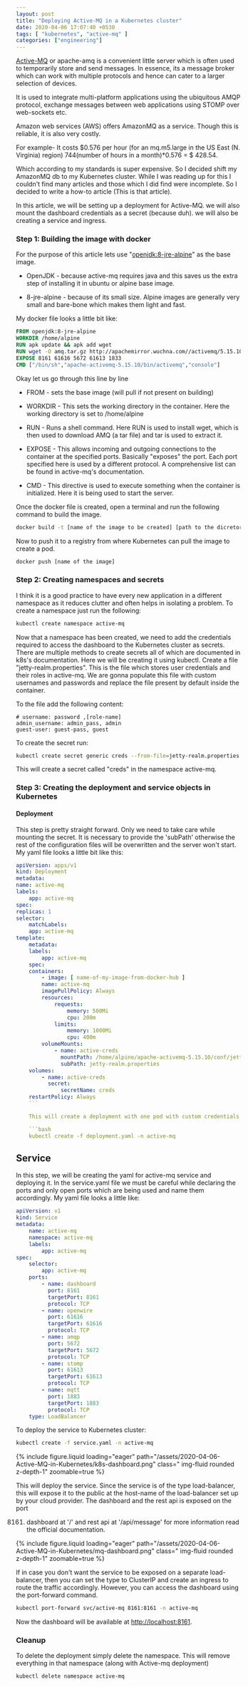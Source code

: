```yaml
---
layout: post
title: "Deploying Active-MQ in a Kubernetes cluster"
date: 2020-04-06 17:07:40 +0530
tags: [ "kubernetes", "active-mq" ]
categories: ["engineering"]
---
```


[Active-MQ][Active-MQ] or apache-amq is a convenient little server which is often used to temporarily store and send
messages. In essence, its a message broker which can work with multiple protocols and hence can cater to a larger
selection of devices.

It is used to integrate multi-platform applications using the ubiquitous AMQP protocol, exchange messages between web
applications using STOMP over web-sockets etc.

Amazon web services (AWS) offers AmazonMQ as a service. Though this is reliable, it is also very costly.

For example- It
costs $0.576 per hour (for an mq.m5.large in the US East (N. Virginia) region)  744(number of hours in a month)*0.576 = $
428.54.

Which according to my standards is super expensive. So I decided shift my AmazonMQ db to my Kubernetes cluster. While I
was reading up for this I couldn't find many articles and those which I did find were incomplete. So I decided to write
a how-to article (This is that article).

In this article, we will be setting up a deployment for Active-MQ. we will also mount the dashboard credentials as a
secret (because duh). we will also be creating a service and ingress.

### Step 1: Building the image with docker

For the purpose of this article lets use "[openjdk:8-jre-alpine][openjdk:8-jre-alpine]" as the base image.

- OpenJDK - because active-mq requires java and this saves us the extra step of installing it in ubuntu or alpine base
  image.

- 8-jre-alpine - because of its small size. Alpine images are generally very small and bare-bone which makes them light
  and fast.

My docker file looks a little bit like:

```Dockerfile
FROM openjdk:8-jre-alpine
WORKDIR /home/alpine
RUN apk update && apk add wget
RUN wget -O amq.tar.gz http://apachemirror.wuchna.com//activemq/5.15.10/apache-activemq-5.15.10-bin.tar.gz && tar -xvf amq.tar.gz
EXPOSE 8161 61616 5672 61613 1833
CMD ["/bin/sh","apache-activemq-5.15.10/bin/activemq","console"]
```

Okay let us go through this line by line

- FROM - sets the base image (will pull if not present on building)

- WORKDIR - This sets the working directory in the container. Here the working directory is set to /home/alpine

- RUN - Runs a shell command. Here RUN is used to install wget, which is then used to download AMQ (a tar file) and tar
  is used to extract it.

- EXPOSE - This allows incoming and outgoing connections to the container at the specified ports. Basically "exposes"
  the port. Each port specified here is used by a different protocol. A comprehensive list can be found in active-mq's
  documentation.

- CMD - This directive is used to execute something when the container is initialized. Here it is being used to start
  the server.

Once the docker file is created, open a terminal and run the following command to build the image.

```bash
docker build -t [name of the image to be created] [path to the dicretory containing the dockerfile]
```

Now to push it to a registry from where Kubernetes can pull the image to create a pod.

```bash
docker push [name of the image]
```

### Step 2: Creating namespaces and secrets

I think it is a good practice to have every new application in a different namespace as it reduces clutter and often
helps in isolating a problem. To create a namespace just run the following:

```bash
kubectl create namespace active-mq
```

Now that a namespace has been created, we need to add the credentials required to access the dashboard to the Kubernetes
cluster as secrets. There are multiple methods to create secrets all of which are documented in k8s's documentation.
Here we will be creating it using kubectl.
Create a file "jetty-realm.properties". This is the file which stores user credentials and their roles in active-mq. We
are gonna populate this file with custom usernames and passwords and replace the file present by default inside the
container.

To the file add the following content:

```
# username: password ,[role-name]
admin_username: admin_pass, admin
guest-user: guest-pass, guest
```

To create the secret run:

```bash
kubectl create secret generic creds --from-file=jetty-realm.properties -n active-mq
```

This will create a secret called "creds" in the namespace active-mq.

### Step 3: Creating the deployment and service objects in Kubernetes

#### Deployment

This step is pretty straight forward. Only we need to take care while mounting the secret. It is necessary to provide
the 'subPath' otherwise the rest of the configuration files will be overwritten and the server won't start. My yaml file
looks a little bit like this:

```yaml
apiVersion: apps/v1
kind: Deployment
metadata:
name: active-mq
labels:
	app: active-mq
spec:
replicas: 1
selector:
	matchLabels:
	app: active-mq
template:
	metadata:
	labels:
		app: active-mq
	spec:
	containers:
		- image: [ name-of-my-image-from-docker-hub ]
		name: active-mq
		imagePullPolicy: Always
		resources:
			requests:
				memory: 500Mi
				cpu: 200m
			limits:
				memory: 1000Mi
				cpu: 400m
		volumeMounts:
			- name: active-creds
			  mountPath: /home/alpine/apache-activemq-5.15.10/conf/jetty-realm.properties
			  subPath: jetty-realm.properties
	volumes:
		- name: active-creds
		  secret:
			  secretName: creds
	restartPolicy: Always
	```

	This will create a deployment with one pod with custom credentials.

	```bash
	kubectl create -f deployment.yaml -n active-mq
```

## Service

In this step, we will be creating the yaml for active-mq service and deploying it. In the service.yaml file we must be
careful while declaring the ports and only open ports which are being used and name them accordingly. My yaml file looks
a little like:

```yaml
apiVersion: v1
kind: Service
metadata:
	name: active-mq
	namespace: active-mq
	labels:
		app: active-mq
spec:
	selector:
		app: active-mq
	ports:
		- name: dashboard
		  port: 8161
		  targetPort: 8161
		  protocol: TCP
		- name: openwire
		  port: 61616
		  targetPort: 61616
		  protocol: TCP
		- name: amqp
		  port: 5672
		  targetPort: 5672
		  protocol: TCP
		- name: stomp
		  port: 61613
		  targetPort: 61613
		  protocol: TCP
		- name: mqtt
		  port: 1883
		  targetPort: 1883
		  protocol: TCP
	type: LoadBalancer
```

To deploy the service to Kubernetes cluster:

```bash
kubectl create -f service.yaml -n active-mq
```

{% include figure.liquid loading="eager" path="/assets/2020-04-06-Active-MQ-in-Kubernetes/k8s-dashboard.png" class="
img-fluid rounded z-depth-1"
zoomable=true %}

This will deploy the service. Since the service is of the type load-balancer, this will expose it to the public at the
host-name of the load-balancer set up by your cloud provider. The dashboard and the rest api is exposed on the port

8161. dashboard at '/' and rest api at '/api/message' for more information read the official documentation.

{% include figure.liquid loading="eager" path="/assets/2020-04-06-Active-MQ-in-Kubernetes/mq-dashboard.png" class="
img-fluid rounded z-depth-1"
zoomable=true %}

If in case you don't want the service to be exposed on a separate load-balancer, then you can set the type to ClusterIP
and create an ingress to route the traffic accordingly. However, you can access the dashboard using the port-forward
command.

```bash
kubectl port-forward svc/active-mq 8161:8161 -n active-mq
```

Now the dashboard will be available at [http://localhost:8161][localhost].

### Cleanup

To delete the deployment simply delete the namespace. This will remove everything in that namespace (along with
Active-mq deployment)

```bash
kubectl delete namespace active-mq
```

[Active-MQ]: https://activemq.apache.org/

[localhost]: http://localhost:8161

[openjdk:8-jre-alpine]: https://hub.docker.com/_/openjdk